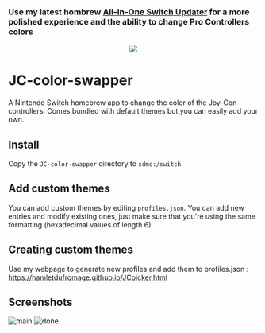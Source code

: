 ### Use my latest hombrew [All-In-One Switch Updater](https://github.com/HamletDuFromage/aio-switch-updater) for a more polished experience and the ability to change Pro Controllers colors

<p align="center">
<img src = "https://user-images.githubusercontent.com/61667930/77807590-97a11180-7088-11ea-9cc3-5c7baa0781bb.jpg"\>
</p>

# JC-color-swapper
A Nintendo Switch homebrew app to change the color of the Joy-Con controllers. Comes bundled with default themes but you can easily add your own.

## Install
Copy the `JC-color-swapper` directory to `sdmc:/switch`

## Add custom themes
You can add custom themes by editing `profiles.json`. You can add new entries and modify existing ones, just make sure that you're using the same formatting (hexadecimal values of length 6).

## Creating custom themes
Use my webpage to generate new profiles and add them to profiles.json : https://hamletdufromage.github.io/JCpicker.html


## Screenshots

![main](https://user-images.githubusercontent.com/61667930/77942427-e2569f80-72bb-11ea-863d-24f877a24706.jpg)
![done](https://user-images.githubusercontent.com/61667930/77806503-3297ec80-7085-11ea-8bd5-41b6b93bf1f8.jpg)

